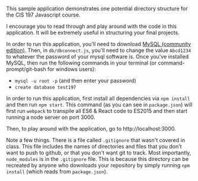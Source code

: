 This sample application demonstrates one potential directory structure for the CIS 197 Javascript course.

I encourage you to read through and play around with the code in this application. It will be extremely useful in structuring your final projects.

In order to run this application, you'll need to download [MySQL (community edition)](https://www.mysql.com/products/community/). Then, in `db/dbconnect.js`, you'll need to change the value `Abcd1234` to whatever the password of your mysql software is. Once you've installed MySQL, then run the following commands in your terminal (or command-prompt/git-bash for windows users):

- `mysql -u root -p` (and then enter your password)
- `create database test197`

In order to run this application, first install all dependencies via `npm install` and then run `npm start`. This command (as you can see in `package.json`) will first run `webpack` to transpile all ES6 & React code to ES2015 and then start running a node server on port 3000.

Then, to play around with the application, go to http://localhost:3000.

Note a few things. There is a file called `.gitignore` that wasn't covered in class. This file includes the names of directories and files that you don't want to push to github, or that you don't want git to track. Most importantly, `node_modules` is in the `.gitignore` file. This is because this directory can be recreated by anyone who downloads your repository by simply running `npm install` (which reads from `package.json`).
